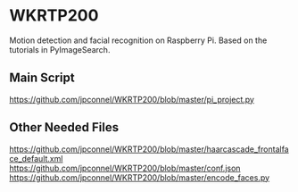 # WKRTP200
Motion detection and facial recognition on Raspberry Pi. Based on the tutorials in PyImageSearch.


## Main Script
https://github.com/jpconnel/WKRTP200/blob/master/pi_project.py


## Other Needed Files
https://github.com/jpconnel/WKRTP200/blob/master/haarcascade_frontalface_default.xml
https://github.com/jpconnel/WKRTP200/blob/master/conf.json
https://github.com/jpconnel/WKRTP200/blob/master/encode_faces.py
